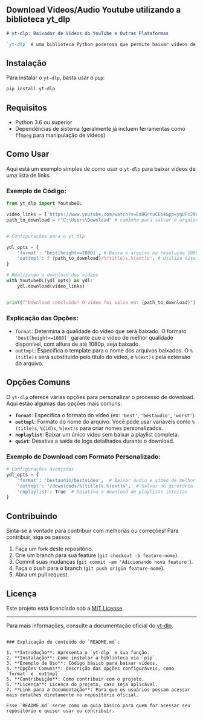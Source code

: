 ## Download Videos/Audio Youtube utilizando a biblioteca yt_dlp 

```markdown
# yt-dlp: Baixador de Vídeos do YouTube e Outras Plataformas

`yt-dlp` é uma biblioteca Python poderosa que permite baixar vídeos de diversas plataformas, incluindo o YouTube, com facilidade e flexibilidade. Ele é uma alternativa de código aberto para o `youtube-dl`, oferecendo suporte adicional para várias melhorias e correções.
```
## Instalação

Para instalar o `yt-dlp`, basta usar o `pip`:

```bash
pip install yt-dlp
```

## Requisitos

- Python 3.6 ou superior
- Dependências de sistema (geralmente já incluem ferramentas como `ffmpeg` para manipulação de vídeos)

## Como Usar

Aqui está um exemplo simples de como usar o `yt-dlp` para baixar vídeos de uma lista de links.

### Exemplo de Código:

```python
from yt_dlp import YoutubeDL

video_links = ['https://www.youtube.com/watch?v=EdHGrnuCEo4&pp=ygUFc29uZ3M%3D']
path_to_download = r"C:\Users\Download" # caminho para salvar o arquivo. 


# Configurações para o yt_dlp

ydl_opts = {
    'format': 'best[height<=1080]', # Baixa o arquivo na resolução 1080p 
    'outtmpl': f'{path_to_download}/%(title)s.%(ext)s', # Utiliza titulo do video como nome do arquivo. 
}

# Realizando o download dos vídeos
with YoutubeDL(ydl_opts) as ydl:
    ydl.download(video_links)


print(f"Download concluído! O vídeo foi salvo em: {path_to_download}")
```

### Explicação das Opções:
- `format`: Determina a qualidade do vídeo que será baixado. O formato `'best[height<=1080]'` garante que o vídeo de melhor qualidade disponível, com altura de até 1080p, seja baixado.
- `outtmpl`: Especifica o template para o nome dos arquivos baixados. O `%(title)s` será substituído pelo título do vídeo, e `%(ext)s` pela extensão do arquivo.

## Opções Comuns

O `yt-dlp` oferece várias opções para personalizar o processo de download. Aqui estão algumas das opções mais comuns:

- **`format`**: Especifica o formato do vídeo (ex: `'best'`, `'bestaudio'`, `'worst'`).
- **`outtmpl`**: Formato do nome do arquivo. Você pode usar variáveis como `%(title)s`, `%(id)s`, `%(ext)s` para criar nomes personalizados.
- **`noplaylist`**: Baixar um único vídeo sem baixar a playlist completa.
- **`quiet`**: Desativa a saída de logs detalhados durante o download.

### Exemplo de Download com Formato Personalizado:

```python
# Configurações avançadas
ydl_opts = {
    'format': 'bestaudio/bestvideo',  # Baixar áudio e vídeo de melhor qualidade
    'outtmpl': '/downloads/%(title)s.%(ext)s',  # Salvar no diretório '/downloads'
    'noplaylist': True  # Desativa o download de playlists inteiras
}
```

## Contribuindo

Sinta-se à vontade para contribuir com melhorias ou correções! Para contribuir, siga os passos:

1. Faça um fork deste repositório.
2. Crie um branch para sua feature (`git checkout -b feature-nome`).
3. Commit suas mudanças (`git commit -am 'Adicionando nova feature'`).
4. Faça o push para o branch (`git push origin feature-nome`).
5. Abra um pull request.

## Licença

Este projeto está licenciado sob a [MIT License](LICENSE).

---

Para mais informações, consulte a documentação oficial do [yt-dlp](https://github.com/yt-dlp/yt-dlp).
```

### Explicação do conteúdo do `README.md`:

1. **Introdução**: Apresenta o `yt-dlp` e sua função.
2. **Instalação**: Como instalar a biblioteca via `pip`.
3. **Exemplo de Uso**: Código básico para baixar vídeos.
4. **Opções Comuns**: Descrição das opções configuráveis, como `format` e `outtmpl`.
5. **Contribuição**: Como contribuir com o projeto.
6. **Licença**: Licença do projeto, caso seja aplicável.
7. **Link para a Documentação**: Para que os usuários possam acessar mais detalhes diretamente no repositório oficial.

Esse `README.md` serve como um guia básico para quem for acessar seu repositório e quiser usar ou contribuir.
